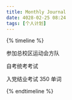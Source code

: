 ```yaml
---
title: Monthly Journal
date: 4028-02-25 08:24
tags: [个人计划]
---
```


{% timeline %}

<!-- node 2023 年 4 月 13 日 -->

参加总校区运动会方队

<!-- node 2023 年 4 月 15 日-16日 -->

自考统考考试

<!-- node 2023 年 4 月 23 日 -->

入党结业考试
350 单词

<!-- node 2023 年 5 月 11 日 -->

{% endtimeline %}
